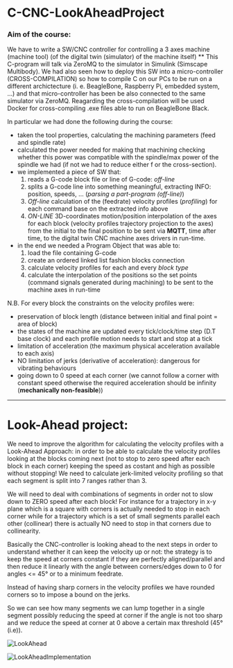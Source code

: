 # C-CNC-LookAheadProject

### Aim of the course: 
We have to write a SW/CNC controller for controlling a 3 axes machine (machine tool) (of the digital twin (simulator) of the machine itself) **
This C-program will talk via ZeroMQ to the simulator in Simulink (Simscape Multibody). We had also seen how to deploy this SW into a micro-controller (CROSS-COMPILATION) so how to compile C on our PCs to be run on a different archictecture (i. e. BeagleBone, Raspberry Pi, embedded system, ...) and that micro-controller has been be also connected to the same simulator via ZeroMQ.
Reagarding the cross-compilation will be used Docker for cross-compiling .exe files able to run on BeagleBone Black.

In particular we had done the following during the course:
- taken the tool properties, calculating the machining parameters (feed and spindle rate) 
- calculated the power needed for making that machining checking whether this power was compatible with the spindle/max power of the spindle we had (if not we had to reduce either f or the cross-section).
- we implemented a piece of SW that:
  1. reads a G-code block file or line of G-code: _off-line_
  2. splits a G-code line into something meaningful, extracting INFO: position, speeds, ... (_parsing a part-program (off-line)_)
  3. _Off-line_ calculation of the (feedrate) velocity profiles (_profiling_) for each command base on the extracted info above
  4. _ON-LINE_ 3D-coordinates motion/position interpolation of the axes for each block (velocity profiles trajectory projection to the axes) from the initial to the final position to        be sent via **MQTT**, time after time, to the digital twin CNC machine axes drivers in run-time.
- in the end we needed a Program Object that was able to:
  1. load the file containing G-code
  2. create an ordered linked list fashion blocks connection
  3. calculate velocity profiles for each and every _block type_ 
  4. calculate the interpolation of the positions so the set points (command signals generated during machining) to be sent to the machine axes in run-time

N.B. For every block the constraints on the velocity profiles were:
  - preservation of block length (distance between initial and final point = area of block)
  - the states of the machine are updated every tick/clock/time step (D.T base clock) and each profile motion needs to start and stop at a tick
  - limitation of acceleration (the maximum physical acceleration available to each axis)
  - NO limitation of jerks (derivative of acceleration): dangerous for vibrating behaviours
  - going down to 0 speed at each corner (we cannot follow a corner with constant speed otherwise the required acceleration should be infinity (**mechanically non-feasible**))

------------------------------------------------------------
# Look-Ahead project:

We need to improve the algorithm for calculating the velocity profiles with a Look-Ahead Approach:
in order to be able to calculate the velocity profiles looking at the blocks coming next (not to stop to zero speed after each block in each corner)
keeping the speed as costant and high as possible without stopping!
We need to calculate jerk-limited velocity profiling so that each segment is split into 7 ranges rather than 3.

We will need to deal with combinations of segments in order not to slow down to ZERO speed after each block! 
For instance for a trajectory in x-y plane which is a square with corners is actually needed to stop in each corner while for a trajectory which is a set of small 
segments parallel each other (collinear) there is actually NO need to stop in that corners due to collinearity.

Basically the CNC-controller is looking ahead to the next steps in order to understand whether it can keep the velocity up or not:
the strategy is to keep the speed at corners constant if they are perfectly aligned/parallel and then reduce it linearly with the angle between corners/edges down to 0 for angles <= 45° or to a minimum feedrate. 

Instead of having sharp corners in the velocity profiles we have rounded corners so to impose a bound on the jerks.

So we can see how many segments we can lump together in a single segment possibly reducing the speed at corner if the angle is not too sharp
and we reduce the speed at corner at 0 above a certain max threshold (45° (i.e)).

![LookAhead](https://user-images.githubusercontent.com/61516812/200801760-17c7c9f4-1e69-451e-974a-6bfd9eb561d0.JPG)




![LookAheadImplementation](https://user-images.githubusercontent.com/61516812/200802657-44d03095-86a1-4025-984c-ad225bf411c3.JPG)
